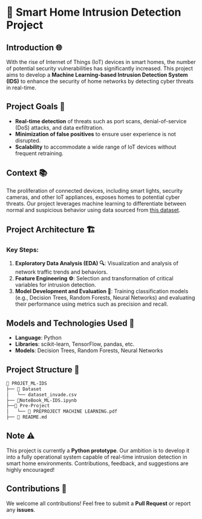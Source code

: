 # 🔐 Smart Home Intrusion Detection Project

## Introduction 🌐
With the rise of Internet of Things (IoT) devices in smart homes, the number of potential security vulnerabilities has significantly increased. This project aims to develop a **Machine Learning-based Intrusion Detection System (IDS)** to enhance the security of home networks by detecting cyber threats in real-time.

## Project Goals 🎯
- **Real-time detection** of threats such as port scans, denial-of-service (DoS) attacks, and data exfiltration.
- **Minimization of false positives** to ensure user experience is not disrupted.
- **Scalability** to accommodate a wide range of IoT devices without frequent retraining.

## Context 📚
The proliferation of connected devices, including smart lights, security cameras, and other IoT appliances, exposes homes to potential cyber threats. Our project leverages machine learning to differentiate between normal and suspicious behavior using data sourced from [this dataset](https://www.kaggle.com/datasets/bobaaayoung/dataset-invade).

## Project Architecture 🏗️
### Key Steps:
1. **Exploratory Data Analysis (EDA) 🔍**: Visualization and analysis of network traffic trends and behaviors.
2. **Feature Engineering ⚙️**: Selection and transformation of critical variables for intrusion detection.
3. **Model Development and Evaluation 🧠**: Training classification models (e.g., Decision Trees, Random Forests, Neural Networks) and evaluating their performance using metrics such as precision and recall.

## Models and Technologies Used 🚀
- **Language**: Python
- **Libraries**: scikit-learn, TensorFlow, pandas, etc.
- **Models**: Decision Trees, Random Forests, Neural Networks

## Project Structure 📁
```bash
📂 PROJET_ML-IDS
├── 📁 Dataset
│   └── dataset_invade.csv
├── 📄NoteBook_ML-IDS.ipynb
├──📁 Pre-Project
│   └── 📄 PREPROJECT MACHINE LEARNING.pdf
├── 📄 README.md
```

## Note ⚠️
This project is currently a **Python prototype**. Our ambition is to develop it into a fully operational system capable of real-time intrusion detection in smart home environments. Contributions, feedback, and suggestions are highly encouraged!

## Contributions 🤝
We welcome all contributions! Feel free to submit a **Pull Request** or report any **issues**.
